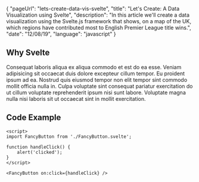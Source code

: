 {
"pageUrl": "lets-create-data-vis-svelte",
"title": "Let's Create: A Data Visualization using Svelte",
"description": "In this article we'll create a data visualization using the Svelte.js framework that shows, on a map of the UK, which regions have contributed most to English Premier League title wins.",
"date": "12/08/19",
"language": "javascript"
}

## Why Svelte

Consequat laboris aliqua ex aliqua commodo et est do ea esse. Veniam adipisicing sit occaecat duis dolore excepteur cillum tempor. Eu proident ipsum ad ea. Nostrud quis eiusmod tempor non elit tempor sint commodo mollit officia nulla in. Culpa voluptate sint consequat pariatur exercitation do ut cillum voluptate reprehenderit ipsum nisi sunt labore. Voluptate magna nulla nisi laboris sit ut occaecat sint in mollit exercitation.

## Code Example

```
<script>
import FancyButton from './FancyButton.svelte';

function handleClick() {
    alert('clicked');
}
</script>

<FancyButton on:click={handleClick} />
```

